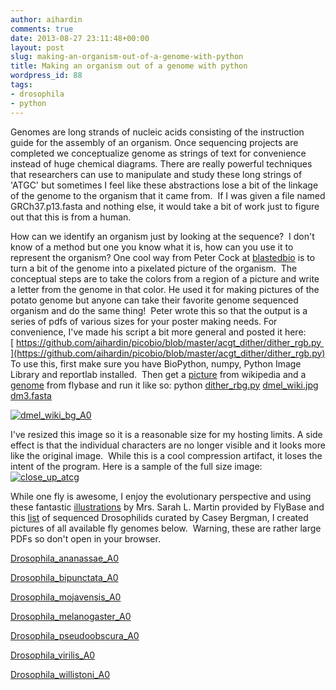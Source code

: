 ```yaml
---
author: aihardin
comments: true
date: 2013-08-27 23:11:48+00:00
layout: post
slug: making-an-organism-out-of-a-genome-with-python
title: Making an organism out of a genome with python
wordpress_id: 88
tags:
- drosophila
- python
---
```


Genomes are long strands of nucleic acids consisting of the instruction guide for the assembly of an organism. Once sequencing projects are completed we conceptualize genome as strings of text for convenience instead of huge chemical diagrams. There are really powerful techniques that researchers can use to manipulate and study these long strings of 'ATGC' but sometimes I feel like these abstractions lose a bit of the linkage of the genome to the organism that it came from.  If I was given a file named GRCh37.p13.fasta and nothing else, it would take a bit of work just to figure out that this is from a human.

How can we identify an organism just by looking at the sequence?  I don't know of a method but one you know what it is, how can you use it to represent the organism? One cool way from Peter Cock at [blastedbio](http://blastedbio.blogspot.com/2013/08/pixelated-potato-posters-in-python.html) is to turn a bit of the genome into a pixelated picture of the organism.  The conceptual steps are to take the colors from a region of a picture and write a letter from the genome in that color. He used it for making pictures of the potato genome but anyone can take their favorite genome sequenced organism and do the same thing!  Peter wrote this so that the output is a series of pdfs of various sizes for your poster making needs. For convenience, I've made his script a bit more general and posted it here:[ https://github.com/aihardin/picobio/blob/master/acgt_dither/dither_rgb.py ](https://github.com/aihardin/picobio/blob/master/acgt_dither/dither_rgb.py) To use this, first make sure you have BioPython, numpy, Python Image Library and reportlab installed.  Then get a [picture](http://en.wikipedia.org/wiki/File:Drosophila_melanogaster_-_side_(aka).jpg) from wikipedia and a [genome](ftp://ftp.flybase.net/genomes/Drosophila_melanogaster/current/fasta/dmel-all-chromosome-r5.52.fasta.gz) from flybase and run it like so:
python [dither_rbg.py](https://github.com/aihardin/picobio/blob/master/acgt_dither/dither_rgb.py) [dmel_wiki.jpg](http://en.wikipedia.org/wiki/File:Drosophila_melanogaster_-_side_(aka).jpg) [dm3.fasta](ftp://ftp.flybase.net/genomes/Drosophila_melanogaster/current/fasta/dmel-all-chromosome-r5.52.fasta.gz)

[![dmel_wiki_bg_A0](http://www.haplotypewriter.com/blog/wp-content/uploads/2013/08/dmel_wiki_bg_A0.png)](http://www.haplotypewriter.com/blog/wp-content/uploads/2013/08/dmel_wiki_bg_A0.png)

I've resized this image so it is a reasonable size for my hosting limits. A side effect is that the individual characters are no longer visible and it looks more like the original image.  While this is a cool compression artifact, it loses the intent of the program. Here is a sample of the full size image: [![close_up_atcg](http://www.haplotypewriter.com/blog/wp-content/uploads/2013/08/close_up_atcg.png)](http://www.haplotypewriter.com/blog/wp-content/uploads/2013/08/close_up_atcg.png)

While one fly is awesome, I enjoy the evolutionary perspective and using these fantastic [illustrations](http://flybase.org/static_pages/anatomy/Drosophilidae/Drosophilidae.html) by Mrs. Sarah L. Martin provided by FlyBase and this [list](http://bergmanlab.smith.man.ac.uk/?p=1612) of sequenced Drosophilids curated by Casey Bergman, I created pictures of all available fly genomes below.  Warning, these are rather large PDFs so don't open in your browser.

[Drosophila_ananassae_A0](http://www.haplotypewriter.com/blog/wp-content/uploads/2013/08/Drosophila_ananassae_A0.pdf)

[Drosophila_bipunctata_A0](http://www.haplotypewriter.com/blog/wp-content/uploads/2013/08/Drosophila_bipunctata_A0.pdf)

[Drosophila_mojavensis_A0](http://www.haplotypewriter.com/blog/wp-content/uploads/2013/08/Drosophila_mojavensis_A0.pdf)

[Drosophila_melanogaster_A0](http://www.haplotypewriter.com/blog/wp-content/uploads/2013/08/Drosophila_melanogaster_A0.pdf)

[Drosophila_pseudoobscura_A0](http://www.haplotypewriter.com/blog/wp-content/uploads/2013/08/Drosophila_pseudoobscura_A0.pdf)

[Drosophila_virilis_A0](http://www.haplotypewriter.com/blog/wp-content/uploads/2013/08/Drosophila_virilis_A0.pdf)

[Drosophila_willistoni_A0](http://www.haplotypewriter.com/blog/wp-content/uploads/2013/08/Drosophila_willistoni_A0.pdf)
